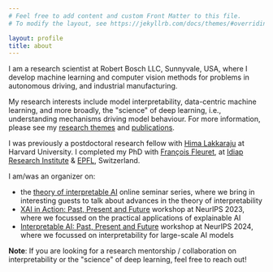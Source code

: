 ```yaml
---
# Feel free to add content and custom Front Matter to this file.
# To modify the layout, see https://jekyllrb.com/docs/themes/#overriding-theme-defaults

layout: profile
title: about
---
```


I am a research scientist at Robert Bosch LLC, Sunnyvale, USA, where I develop machine learning and computer vision methods for problems in autonomous driving, and industrial manufacturing.

My research interests include model interpretability, data-centric machine learning, and more broadly, the "science" of deep learning, i.e., understanding mechanisms driving model behaviour. For more information, please see my <a href="/research_themes.html">research themes</a> and <a href="/publications.html">publications</a>.

I was previously a postdoctoral research fellow with [Hima Lakkaraju](https://himalakkaraju.github.io/) at Harvard University. I completed my PhD with [François Fleuret](https://www.idiap.ch/~fleuret/), at [Idiap Research Institute](http://www.idiap.ch/en) & [EPFL](http://epfl.ch/), Switzerland.

 
I am/was an organizer on:
- the [theory of interpretable AI](https://tverven.github.io/tiai-seminar/) online seminar series, where we bring in interesting guests to talk about advances in the theory of interpretability
- [XAI in Action: Past, Present and Future](https://xai-in-action.github.io/) workshop at NeurIPS 2023, where we focussed on the practical applications of explainable AI 
- [Interpretable AI: Past, Present and Future](https://interpretable-ai-workshop.github.io/) workshop at NeurIPS 2024, where we focussed on interpretability for large-scale AI models

**Note**: If you are looking for a research mentorship / collaboration on interpretability or the "science" of deep learning, feel free to reach out!








